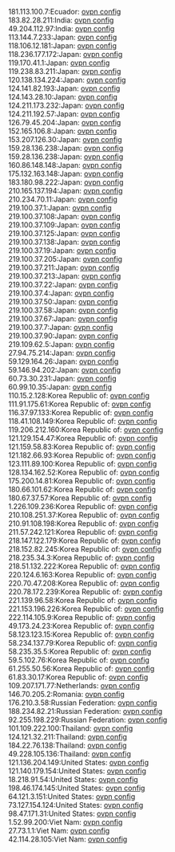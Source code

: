 181.113.100.7:Ecuador: [ovpn config](vpn/181_113_100_7.ovpn)  
183.82.28.211:India: [ovpn config](vpn/183_82_28_211.ovpn)  
49.204.112.97:India: [ovpn config](vpn/49_204_112_97.ovpn)  
113.144.7.233:Japan: [ovpn config](vpn/113_144_7_233.ovpn)  
118.106.12.181:Japan: [ovpn config](vpn/118_106_12_181.ovpn)  
118.236.177.172:Japan: [ovpn config](vpn/118_236_177_172.ovpn)  
119.170.41.1:Japan: [ovpn config](vpn/119_170_41_1.ovpn)  
119.238.83.211:Japan: [ovpn config](vpn/119_238_83_211.ovpn)  
120.138.134.224:Japan: [ovpn config](vpn/120_138_134_224.ovpn)  
124.141.82.193:Japan: [ovpn config](vpn/124_141_82_193.ovpn)  
124.143.28.10:Japan: [ovpn config](vpn/124_143_28_10.ovpn)  
124.211.173.232:Japan: [ovpn config](vpn/124_211_173_232.ovpn)  
124.211.192.57:Japan: [ovpn config](vpn/124_211_192_57.ovpn)  
126.79.45.204:Japan: [ovpn config](vpn/126_79_45_204.ovpn)  
152.165.106.8:Japan: [ovpn config](vpn/152_165_106_8.ovpn)  
153.207.126.30:Japan: [ovpn config](vpn/153_207_126_30.ovpn)  
159.28.136.238:Japan: [ovpn config](vpn/159_28_136_238.ovpn)  
159.28.136.238:Japan: [ovpn config](vpn/159_28_136_238.ovpn)  
160.86.148.148:Japan: [ovpn config](vpn/160_86_148_148.ovpn)  
175.132.163.148:Japan: [ovpn config](vpn/175_132_163_148.ovpn)  
183.180.98.222:Japan: [ovpn config](vpn/183_180_98_222.ovpn)  
210.165.137.194:Japan: [ovpn config](vpn/210_165_137_194.ovpn)  
210.234.70.11:Japan: [ovpn config](vpn/210_234_70_11.ovpn)  
219.100.37.1:Japan: [ovpn config](vpn/219_100_37_1.ovpn)  
219.100.37.108:Japan: [ovpn config](vpn/219_100_37_108.ovpn)  
219.100.37.109:Japan: [ovpn config](vpn/219_100_37_109.ovpn)  
219.100.37.125:Japan: [ovpn config](vpn/219_100_37_125.ovpn)  
219.100.37.138:Japan: [ovpn config](vpn/219_100_37_138.ovpn)  
219.100.37.19:Japan: [ovpn config](vpn/219_100_37_19.ovpn)  
219.100.37.205:Japan: [ovpn config](vpn/219_100_37_205.ovpn)  
219.100.37.211:Japan: [ovpn config](vpn/219_100_37_211.ovpn)  
219.100.37.213:Japan: [ovpn config](vpn/219_100_37_213.ovpn)  
219.100.37.22:Japan: [ovpn config](vpn/219_100_37_22.ovpn)  
219.100.37.4:Japan: [ovpn config](vpn/219_100_37_4.ovpn)  
219.100.37.50:Japan: [ovpn config](vpn/219_100_37_50.ovpn)  
219.100.37.58:Japan: [ovpn config](vpn/219_100_37_58.ovpn)  
219.100.37.67:Japan: [ovpn config](vpn/219_100_37_67.ovpn)  
219.100.37.7:Japan: [ovpn config](vpn/219_100_37_7.ovpn)  
219.100.37.90:Japan: [ovpn config](vpn/219_100_37_90.ovpn)  
219.109.62.5:Japan: [ovpn config](vpn/219_109_62_5.ovpn)  
27.94.75.214:Japan: [ovpn config](vpn/27_94_75_214.ovpn)  
59.129.164.26:Japan: [ovpn config](vpn/59_129_164_26.ovpn)  
59.146.94.202:Japan: [ovpn config](vpn/59_146_94_202.ovpn)  
60.73.30.231:Japan: [ovpn config](vpn/60_73_30_231.ovpn)  
60.99.10.35:Japan: [ovpn config](vpn/60_99_10_35.ovpn)  
110.15.2.128:Korea Republic of: [ovpn config](vpn/110_15_2_128.ovpn)  
111.91.175.61:Korea Republic of: [ovpn config](vpn/111_91_175_61.ovpn)  
116.37.97.133:Korea Republic of: [ovpn config](vpn/116_37_97_133.ovpn)  
118.41.108.149:Korea Republic of: [ovpn config](vpn/118_41_108_149.ovpn)  
119.206.212.160:Korea Republic of: [ovpn config](vpn/119_206_212_160.ovpn)  
121.129.154.47:Korea Republic of: [ovpn config](vpn/121_129_154_47.ovpn)  
121.159.58.83:Korea Republic of: [ovpn config](vpn/121_159_58_83.ovpn)  
121.182.66.93:Korea Republic of: [ovpn config](vpn/121_182_66_93.ovpn)  
123.111.89.100:Korea Republic of: [ovpn config](vpn/123_111_89_100.ovpn)  
128.134.162.52:Korea Republic of: [ovpn config](vpn/128_134_162_52.ovpn)  
175.200.14.81:Korea Republic of: [ovpn config](vpn/175_200_14_81.ovpn)  
180.66.101.62:Korea Republic of: [ovpn config](vpn/180_66_101_62.ovpn)  
180.67.37.57:Korea Republic of: [ovpn config](vpn/180_67_37_57.ovpn)  
1.226.109.236:Korea Republic of: [ovpn config](vpn/1_226_109_236.ovpn)  
210.108.251.37:Korea Republic of: [ovpn config](vpn/210_108_251_37.ovpn)  
210.91.108.198:Korea Republic of: [ovpn config](vpn/210_91_108_198.ovpn)  
211.57.242.121:Korea Republic of: [ovpn config](vpn/211_57_242_121.ovpn)  
218.147.122.179:Korea Republic of: [ovpn config](vpn/218_147_122_179.ovpn)  
218.152.82.245:Korea Republic of: [ovpn config](vpn/218_152_82_245.ovpn)  
218.235.34.3:Korea Republic of: [ovpn config](vpn/218_235_34_3.ovpn)  
218.51.132.222:Korea Republic of: [ovpn config](vpn/218_51_132_222.ovpn)  
220.124.6.163:Korea Republic of: [ovpn config](vpn/220_124_6_163.ovpn)  
220.70.47.208:Korea Republic of: [ovpn config](vpn/220_70_47_208.ovpn)  
220.78.172.239:Korea Republic of: [ovpn config](vpn/220_78_172_239.ovpn)  
221.139.96.58:Korea Republic of: [ovpn config](vpn/221_139_96_58.ovpn)  
221.153.196.226:Korea Republic of: [ovpn config](vpn/221_153_196_226.ovpn)  
222.114.105.9:Korea Republic of: [ovpn config](vpn/222_114_105_9.ovpn)  
49.173.24.23:Korea Republic of: [ovpn config](vpn/49_173_24_23.ovpn)  
58.123.123.15:Korea Republic of: [ovpn config](vpn/58_123_123_15.ovpn)  
58.234.137.79:Korea Republic of: [ovpn config](vpn/58_234_137_79.ovpn)  
58.235.35.5:Korea Republic of: [ovpn config](vpn/58_235_35_5.ovpn)  
59.5.102.76:Korea Republic of: [ovpn config](vpn/59_5_102_76.ovpn)  
61.255.50.56:Korea Republic of: [ovpn config](vpn/61_255_50_56.ovpn)  
61.83.30.17:Korea Republic of: [ovpn config](vpn/61_83_30_17.ovpn)  
109.207.171.77:Netherlands: [ovpn config](vpn/109_207_171_77.ovpn)  
146.70.205.2:Romania: [ovpn config](vpn/146_70_205_2.ovpn)  
176.210.3.58:Russian Federation: [ovpn config](vpn/176_210_3_58.ovpn)  
188.234.82.21:Russian Federation: [ovpn config](vpn/188_234_82_21.ovpn)  
92.255.198.229:Russian Federation: [ovpn config](vpn/92_255_198_229.ovpn)  
101.109.222.100:Thailand: [ovpn config](vpn/101_109_222_100.ovpn)  
124.121.32.211:Thailand: [ovpn config](vpn/124_121_32_211.ovpn)  
184.22.76.138:Thailand: [ovpn config](vpn/184_22_76_138.ovpn)  
49.228.105.136:Thailand: [ovpn config](vpn/49_228_105_136.ovpn)  
121.136.204.149:United States: [ovpn config](vpn/121_136_204_149.ovpn)  
121.140.179.154:United States: [ovpn config](vpn/121_140_179_154.ovpn)  
18.218.91.54:United States: [ovpn config](vpn/18_218_91_54.ovpn)  
198.46.174.145:United States: [ovpn config](vpn/198_46_174_145.ovpn)  
64.121.3.151:United States: [ovpn config](vpn/64_121_3_151.ovpn)  
73.127.154.124:United States: [ovpn config](vpn/73_127_154_124.ovpn)  
98.47.171.31:United States: [ovpn config](vpn/98_47_171_31.ovpn)  
1.52.99.200:Viet Nam: [ovpn config](vpn/1_52_99_200.ovpn)  
27.73.1.1:Viet Nam: [ovpn config](vpn/27_73_1_1.ovpn)  
42.114.28.105:Viet Nam: [ovpn config](vpn/42_114_28_105.ovpn)  
